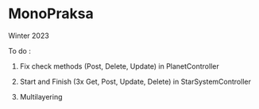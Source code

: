 # MonoPraksa
Winter 2023

To do :

1. Fix check methods (Post, Delete, Update) in PlanetController

2. Start and Finish (3x Get, Post, Update, Delete) in StarSystemController

3. Multilayering
